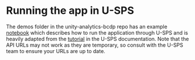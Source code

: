 # Running the app in U-SPS

The demos folder in the unity-analytics-bcdp repo has an example [notebook](https://github.com/unity-sds/unity-analytics-bcdp/blob/main/demo/u-sps-example.ipynb) which describes how to run the application through U-SPS and is heavily adapted from the [tutorial](https://unity-sds.gitbook.io/docs/developer-docs/science-processing/docs/developers-guide/tutorial-execution-of-the-l1b-cwl-workflow-via-the-wps-t-api) in the U-SPS documentation. Note that the API URLs may not work as they are temporary, so consult with the U-SPS team to ensure your URLs are up to date.
